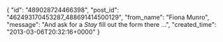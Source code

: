  {
   "id": "489028724466398",
   "post_id": "462493170453287_488691414500129",
   "from_name": "Fiona Munro",
   "message": "And ask for a *Stay* fill out the form there ...",
   "created_time": "2013-03-06T20:32:16+0000"
 }
